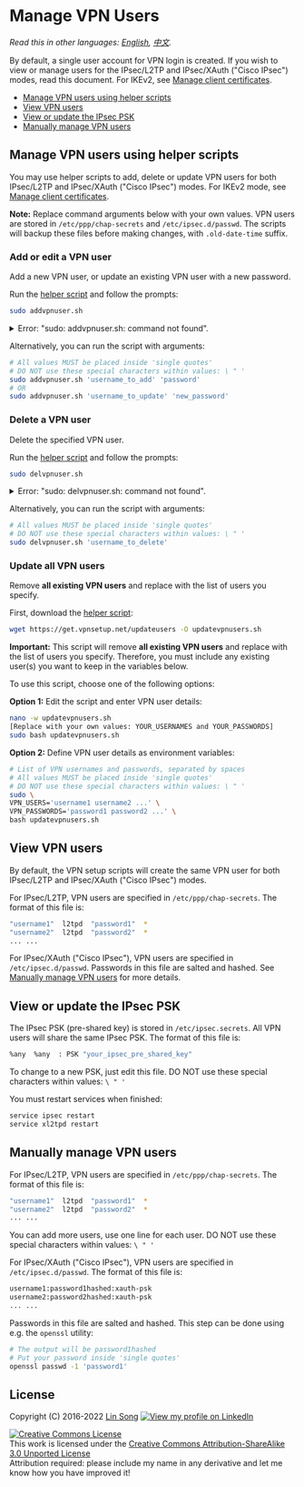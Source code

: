 # Manage VPN Users

*Read this in other languages: [English](manage-users.md), [中文](manage-users-zh.md).*

By default, a single user account for VPN login is created. If you wish to view or manage users for the IPsec/L2TP and IPsec/XAuth ("Cisco IPsec") modes, read this document. For IKEv2, see [Manage client certificates](ikev2-howto.md#manage-client-certificates).

* [Manage VPN users using helper scripts](#manage-vpn-users-using-helper-scripts)
* [View VPN users](#view-vpn-users)
* [View or update the IPsec PSK](#view-or-update-the-ipsec-psk)
* [Manually manage VPN users](#manually-manage-vpn-users)

## Manage VPN users using helper scripts

You may use helper scripts to add, delete or update VPN users for both IPsec/L2TP and IPsec/XAuth ("Cisco IPsec") modes. For IKEv2 mode, see [Manage client certificates](ikev2-howto.md#manage-client-certificates).

**Note:** Replace command arguments below with your own values. VPN users are stored in `/etc/ppp/chap-secrets` and `/etc/ipsec.d/passwd`. The scripts will backup these files before making changes, with `.old-date-time` suffix.

### Add or edit a VPN user

Add a new VPN user, or update an existing VPN user with a new password.

Run the [helper script](../extras/add_vpn_user.sh) and follow the prompts:

```bash
sudo addvpnuser.sh
```

<details>
<summary>
Error: "sudo: addvpnuser.sh: command not found".
</summary>

This is normal if you used an older version of the VPN setup script. First, download the helper script:

```bash
wget https://get.vpnsetup.net/adduser -O /opt/src/addvpnuser.sh
chmod +x /opt/src/addvpnuser.sh && ln -s /opt/src/addvpnuser.sh /usr/bin
```

Then run the script using the instructions.
</details>

Alternatively, you can run the script with arguments:

```bash
# All values MUST be placed inside 'single quotes'
# DO NOT use these special characters within values: \ " '
sudo addvpnuser.sh 'username_to_add' 'password'
# OR
sudo addvpnuser.sh 'username_to_update' 'new_password'
```

### Delete a VPN user

Delete the specified VPN user.

Run the [helper script](../extras/del_vpn_user.sh) and follow the prompts:

```bash
sudo delvpnuser.sh
```

<details>
<summary>
Error: "sudo: delvpnuser.sh: command not found".
</summary>

This is normal if you used an older version of the VPN setup script. First, download the helper script:

```bash
wget https://get.vpnsetup.net/deluser -O /opt/src/delvpnuser.sh
chmod +x /opt/src/delvpnuser.sh && ln -s /opt/src/delvpnuser.sh /usr/bin
```

Then run the script using the instructions.
</details>

Alternatively, you can run the script with arguments:

```bash
# All values MUST be placed inside 'single quotes'
# DO NOT use these special characters within values: \ " '
sudo delvpnuser.sh 'username_to_delete'
```

### Update all VPN users

Remove **all existing VPN users** and replace with the list of users you specify.

First, download the [helper script](../extras/update_vpn_users.sh):

```bash
wget https://get.vpnsetup.net/updateusers -O updatevpnusers.sh
```

**Important:** This script will remove **all existing VPN users** and replace with the list of users you specify. Therefore, you must include any existing user(s) you want to keep in the variables below.

To use this script, choose one of the following options:

**Option 1:** Edit the script and enter VPN user details:

```bash
nano -w updatevpnusers.sh
[Replace with your own values: YOUR_USERNAMES and YOUR_PASSWORDS]
sudo bash updatevpnusers.sh
```

**Option 2:** Define VPN user details as environment variables:

```bash
# List of VPN usernames and passwords, separated by spaces
# All values MUST be placed inside 'single quotes'
# DO NOT use these special characters within values: \ " '
sudo \
VPN_USERS='username1 username2 ...' \
VPN_PASSWORDS='password1 password2 ...' \
bash updatevpnusers.sh
```

## View VPN users

By default, the VPN setup scripts will create the same VPN user for both IPsec/L2TP and IPsec/XAuth ("Cisco IPsec") modes.

For IPsec/L2TP, VPN users are specified in `/etc/ppp/chap-secrets`. The format of this file is:

```bash
"username1"  l2tpd  "password1"  *
"username2"  l2tpd  "password2"  *
... ...
```

For IPsec/XAuth ("Cisco IPsec"), VPN users are specified in `/etc/ipsec.d/passwd`. Passwords in this file are salted and hashed. See [Manually manage VPN users](#manually-manage-vpn-users) for more details.

## View or update the IPsec PSK

The IPsec PSK (pre-shared key) is stored in `/etc/ipsec.secrets`. All VPN users will share the same IPsec PSK. The format of this file is:

```bash
%any  %any  : PSK "your_ipsec_pre_shared_key"
```

To change to a new PSK, just edit this file. DO NOT use these special characters within values: `\ " '`

You must restart services when finished:

```bash
service ipsec restart
service xl2tpd restart
```

## Manually manage VPN users

For IPsec/L2TP, VPN users are specified in `/etc/ppp/chap-secrets`. The format of this file is:

```bash
"username1"  l2tpd  "password1"  *
"username2"  l2tpd  "password2"  *
... ...
```

You can add more users, use one line for each user. DO NOT use these special characters within values: `\ " '`

For IPsec/XAuth ("Cisco IPsec"), VPN users are specified in `/etc/ipsec.d/passwd`. The format of this file is:

```bash
username1:password1hashed:xauth-psk
username2:password2hashed:xauth-psk
... ...
```

Passwords in this file are salted and hashed. This step can be done using e.g. the `openssl` utility:

```bash
# The output will be password1hashed
# Put your password inside 'single quotes'
openssl passwd -1 'password1'
```

## License

Copyright (C) 2016-2022 [Lin Song](https://github.com/hwdsl2) [![View my profile on LinkedIn](https://static.licdn.com/scds/common/u/img/webpromo/btn_viewmy_160x25.png)](https://www.linkedin.com/in/linsongui)   

[![Creative Commons License](https://i.creativecommons.org/l/by-sa/3.0/88x31.png)](http://creativecommons.org/licenses/by-sa/3.0/)   
This work is licensed under the [Creative Commons Attribution-ShareAlike 3.0 Unported License](http://creativecommons.org/licenses/by-sa/3.0/)  
Attribution required: please include my name in any derivative and let me know how you have improved it!
